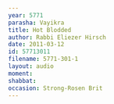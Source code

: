 ```yaml
---
year: 5771
parasha: Vayikra
title: Hot Blodded
author: Rabbi Eliezer Hirsch
date: 2011-03-12
id: 57713011
filename: 5771-301-1
layout: audio
moment: 
shabbat: 
occasion: Strong-Rosen Brit
---
```

